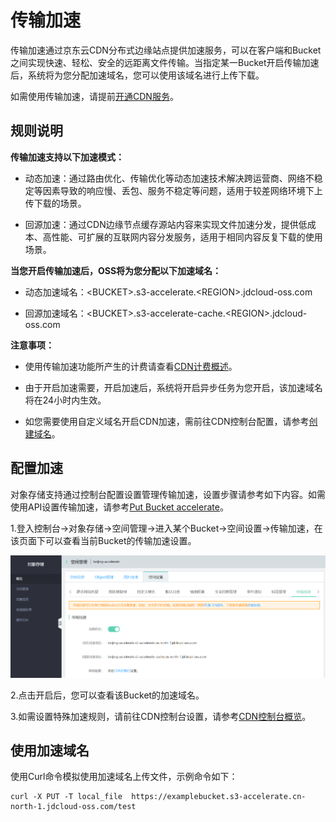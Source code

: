 # 传输加速

传输加速通过京东云CDN分布式边缘站点提供加速服务，可以在客户端和Bucket之间实现快速、轻松、安全的远距离文件传输。当指定某一Bucket开启传输加速后，系统将为您分配加速域名，您可以使用该域名进行上传下载。

如需使用传输加速，请提前[开通CDN服务](https://docs.jdcloud.com/cn/cdn/open-cdn-service)。

## 规则说明

**传输加速支持以下加速模式：**

- 动态加速：通过路由优化、传输优化等动态加速技术解决跨运营商、网络不稳定等因素导致的响应慢、丢包、服务不稳定等问题，适用于较差网络环境下上传下载的场景。

- 回源加速：通过CDN边缘节点缓存源站内容来实现文件加速分发，提供低成本、高性能、可扩展的互联网内容分发服务，适用于相同内容反复下载的使用场景。

**当您开启传输加速后，OSS将为您分配以下加速域名：**

- 动态加速域名：\<BUCKET\>.s3-accelerate.\<REGION\>.jdcloud-oss.com

- 回源加速域名：\<BUCKET\>.s3-accelerate-cache.\<REGION\>.jdcloud-oss.com

**注意事项：**

- 使用传输加速功能所产生的计费请查看[CDN计费概述](https://docs.jdcloud.com/cn/cdn/billing-overview)。

- 由于开启加速需要，开启加速后，系统将开启异步任务为您开启，该加速域名将在24小时内生效。

- 如您需要使用自定义域名开启CDN加速，需前往CDN控制台配置，请参考[创建域名](https://docs.jdcloud.com/cn/cdn/create-domain)。

## 配置加速

对象存储支持通过控制台配置设置管理传输加速，设置步骤请参考如下内容。如需使用API设置传输加速，请参考[Put Bucket accelerate](../API-Reference-S3-Compatible/Compatibility-API/Operations-On-Bucket/PUT-Bucket-accelerate.md)。

1.登入控制台->对象存储->空间管理->进入某个Bucket->空间设置->传输加速，在该页面下可以查看当前Bucket的传输加速设置。

![accelerate-1](../../../../../image/Object-Storage-Service/OSS-164.png)

2.点击开启后，您可以查看该Bucket的加速域名。

3.如需设置特殊加速规则，请前往CDN控制台设置，请参考[CDN控制台概览](https://docs.jdcloud.com/cn/cdn/console-introduction)。

## 使用加速域名

使用Curl命令模拟使用加速域名上传文件，示例命令如下：

```
curl -X PUT -T local_file  https://examplebucket.s3-accelerate.cn-north-1.jdcloud-oss.com/test
```

